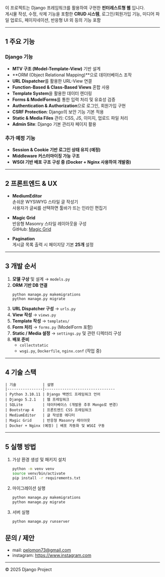 이 프로젝트는 Django 프레임워크를 활용하여 구현한 **핀터레스트형 웹** 입니다.  
게시물 작성, 수정, 삭제 기능을 포함한 **CRUD 시스템**, 로그인/회원가입 기능, 미디어 파일 업로드, 페이지네이션, 반응형 UI 외 등의 기능 포함

---

## 1 주요 기능

### Django 기능
- **MTV 구조 (Model-Template-View)** 기반 설계
- **ORM (Object Relational Mapping)**으로 데이터베이스 조작
- **URL Dispatcher**를 활용한 URL-View 연결
- **Function-Based & Class-Based Views** 혼합 사용
- **Template System**을 활용한 데이터 렌더링
- **Forms & ModelForms**를 통한 입력 처리 및 유효성 검증
- **Authentication & Authorization**으로 로그인, 회원가입 구현
- **CSRF Protection**: Django의 보안 기능 기본 적용
- **Static & Media Files** 관리: CSS, JS, 이미지, 업로드 파일 처리
- **Admin Site**: Django 기본 관리자 페이지 활용

### 추가 예정 기능
- **Session & Cookie 기반 로그인 상태 유지 (예정)**
- **Middleware 커스터마이징 가능 구조**
- **WSGI 기반 배포 구조 구성 중 (Docker + Nginx 사용하여 개발중)**

---

## 2 프론트엔드 & UX

- **MediumEditor**  
  손쉬운 WYSIWYG 스타일 글 작성기  
  사용자가 글씨를 선택하면 툴바가 뜨는 인라인 편집기

- **Magic Grid**  
  반응형 Masonry 스타일 레이아웃을 구성  
  GitHub: [Magic Grid](https://github.com/e-oj/Magic-Grid)

- **Pagination**  
  게시글 목록 출력 시 페이지당 기본 **25개** 설정

---

## 3 개발 순서

1. **모델 구상** 및 설계 → `models.py`
2. **ORM 기반 DB 연결**  
   ```
   python manage.py makemigrations
   python manage.py migrate
   ```
3. **URL Dispatcher 구성** → `urls.py`
4. **View 작성** → `views.py`
5. **Template 작성** → `templates/`
6. **Form 처리** → `forms.py` (ModelForm 포함)
7. **Static / Media 설정** → `settings.py` 및 관련 디렉터리 구성
8. **배포 준비**  
   - `collectstatic`
   - `wsgi.py`, `Dockerfile`, `nginx.conf` (작업 중)

---

## 4 기술 스택
```
| 기술            | 설명
|----------------|--------------------------------
| Python 3.10.11 | Django 백엔드 프레임워크 언어
| Django 5.2.1   | 웹 프레임워크
| SQLite         | 데이터베이스 (개발용 추후 Mongo로 변경)
| Bootstrap 4    | 프론트엔드 CSS 프레임워크
| MediumEditor   | 글 작성용 에디터
| Magic Grid     | 반응형 Masonry 레이아웃
| Docker + Nginx (예정) | 배포 자동화 및 WSGI 구동
```
---

## 5 실행 방법

1. 가상 환경 생성 및 패키지 설치
   ```bash
   python -m venv venv
   source venv/bin/activate
   pip install -r requirements.txt
   ```

2. 마이그레이션 실행
   ```bash
   python manage.py makemigrations
   python manage.py migrate
   ```

3. 서버 실행
   ```bash
   python manage.py runserver
   ```
   
## 문의 / 제안
- mail: <pelomon73@gmail.com>
- instagram: <https://www.instagram.com>
---

© 2025 Django Project

